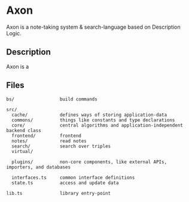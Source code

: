# Axon

Axon is a note-taking system & search-language based on Description Logic.

## Description

Axon is a

## Files

```
bs/                 build commands

src/
  cache/            defines ways of storing application-data
  commons/          things like constants and type declarations
  core/             central algorithms and application-independent backend class
  frontend/         frontend
  notes/            read notes
  search/           search over triples
  virtual/

  plugins/          non-core components, like external APIs, importers, and databases

  interfaces.ts     common interface definitions
  state.ts          access and update data

lib.ts              library entry-point
```
